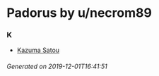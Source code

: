 # Padorus by u/necrom89

### K
* [Kazuma Satou](https://github.com/shadow578/Padoru-Padoru/blob/master/table-of-contents/characters/KazumaSatou.md)

###### Generated on 2019-12-01T16:41:51
